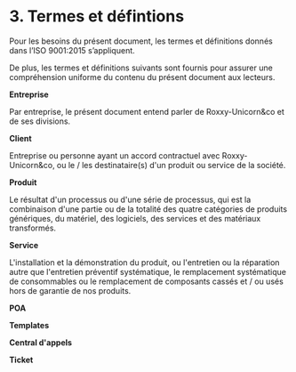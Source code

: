 # 3. Termes et défintions

  Pour les besoins du présent document, les termes et définitions donnés dans
l’ISO 9001:2015 s’appliquent.

  De plus, les termes et définitions suivants sont fournis pour assurer une
compréhension uniforme du contenu du présent document aux lecteurs.

**Entreprise**

Par entreprise, le présent document entend parler de Roxxy-Unicorn&co et de ses
divisions.


**Client**

  Entreprise ou personne ayant un accord contractuel avec Roxxy-Unicorn&co, ou
le / les destinataire(s) d'un produit ou service de la société.


**Produit**

  Le résultat d'un processus ou d'une série de processus, qui est la combinaison
d'une partie ou de la totalité des quatre catégories de produits génériques, du
matériel, des logiciels, des services et des matériaux transformés.


**Service**

  L'installation et la démonstration du produit, ou l'entretien ou la réparation
autre que l'entretien préventif systématique, le remplacement systématique de
consommables ou le remplacement de composants cassés et / ou usés hors de
garantie de nos produits.


**POA**


**Templates**


**Central d'appels**


**Ticket**
